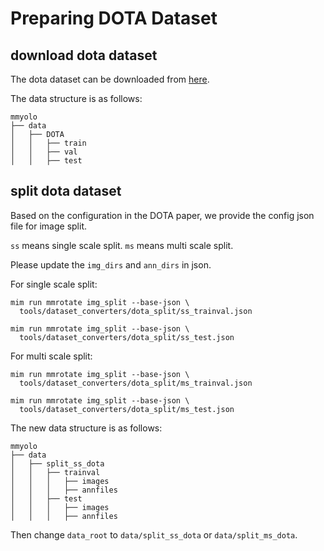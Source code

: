 # Preparing DOTA Dataset

## download dota dataset

The dota dataset can be downloaded from [here](https://captain-whu.github.io/DOTA/dataset.html).

The data structure is as follows:

```none
mmyolo
├── data
│   ├── DOTA
│   │   ├── train
│   │   ├── val
│   │   ├── test
```

## split dota dataset

Based on the configuration in the DOTA paper, we provide the config json file for image split.

`ss` means single scale split.
`ms` means multi scale split.

Please update the `img_dirs` and `ann_dirs` in json.

For single scale split:

```shell
mim run mmrotate img_split --base-json \
  tools/dataset_converters/dota_split/ss_trainval.json

mim run mmrotate img_split --base-json \
  tools/dataset_converters/dota_split/ss_test.json
```

For multi scale split:

```shell
mim run mmrotate img_split --base-json \
  tools/dataset_converters/dota_split/ms_trainval.json

mim run mmrotate img_split --base-json \
  tools/dataset_converters/dota_split/ms_test.json
```

The new data structure is as follows:

```none
mmyolo
├── data
│   ├── split_ss_dota
│   │   ├── trainval
│   │   │   ├── images
│   │   │   ├── annfiles
│   │   ├── test
│   │   │   ├── images
│   │   │   ├── annfiles
```

Then change `data_root` to `data/split_ss_dota` or `data/split_ms_dota`.
